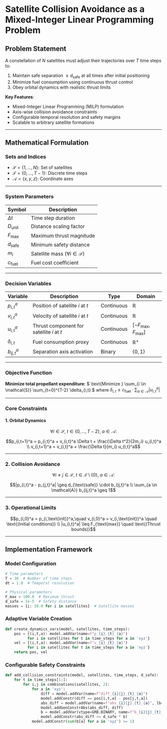 
# Satellite Collision Avoidance as a Mixed-Integer Linear Programming Problem

## Problem Statement
A constellation of $N$ satellites must adjust their trajectories over $T$ time steps to:
1. Maintain safe separation $\geq d_{\text{safe}}$ at all times after initial positioning
2. Minimize fuel consumption using continuous thrust control
3. Obey orbital dynamics with realistic thrust limits

**Key Features**:
- Mixed-Integer Linear Programming (MILP) formulation
- Axis-wise collision avoidance constraints
- Configurable temporal resolution and safety margins
- Scalable to arbitrary satellite formations

---

## Mathematical Formulation

### **Sets and Indices**
- $\mathcal{S} = \{1,...,N\}$: Set of satellites
- $\mathcal{T} = \{0,...,T-1\}$: Discrete time steps
- $\mathcal{A} = \{x,y,z\}$: Coordinate axes

---

### **System Parameters**
| Symbol | Description |
|--------|-------------|
| $\Delta t$ | Time step duration |
| $D_{\text{unit}}$ | Distance scaling factor |
| $F_{\text{max}}$ | Maximum thrust magnitude |
| $d_{\text{safe}}$ | Minimum safety distance |
| $m_i$ | Satellite mass ($\forall i \in \mathcal{S}$) |
| $c_{\text{fuel}}$ | Fuel cost coefficient |

---

### **Decision Variables**
| Variable | Description | Type | Domain |
|----------|-------------|------|--------|
| $p_{i,t}^a$ | Position of satellite $i$ at $t$ | Continuous | $\mathbb{R}$ |
| $v_{i,t}^a$ | Velocity of satellite $i$ at $t$ | Continuous | $\mathbb{R}$ |
| $u_{i,t}^a$ | Thrust component for satellite $i$ at $t$ | Continuous | $[-F_{\text{max}}, F_{\text{max}}]$ |
| $\delta_{i,t}$ | Fuel consumption proxy | Continuous | $\mathbb{R}^+$ |
| $b_{ij,t}^a$ | Separation axis activation | Binary | $\{0,1\}$ |

---

### **Objective Function**
**Minimize total propellant expenditure**:
$
\text{Minimize } \sum_{i \in \mathcal{S}} \sum_{t=0}^{T-2} \delta_{i,t}
$
where $\delta_{i,t} \geq c_{\text{fuel}} \cdot \sum_{a \in \mathcal{A}} |u_{i,t}^a|$

---

### **Core Constraints**

#### **1. Orbital Dynamics**

```math
\forall i \in \mathcal{S},\ t \in \{0, \dots, T-2\},\ a \in \mathcal{A}:
```

```math
p_{i,t+1}^a = p_{i,t}^a + v_{i,t}^a \Delta t + \frac{\Delta t^2}{2m_i} u_{i,t}^a \\
v_{i,t+1}^a = v_{i,t}^a + \frac{\Delta t}{m_i} u_{i,t}^a
```

---

### 2. Collision Avoidance

```math
\forall i \neq j \in \mathcal{S},\ t \in \mathcal{T} \setminus \{0\},\ a \in \mathcal{A}:
```

```math
|p_{i,t}^a - p_{j,t}^a| \geq d_{\text{safe}} \cdot b_{ij,t}^a \\
\sum_{a \in \mathcal{A}} b_{ij,t}^a \geq 1
```

---

### 3. Operational Limits

```math
p_{i,0}^a = p_{i,\text{init}}^a,\quad v_{i,0}^a = v_{i,\text{init}}^a \quad \text{(Initial conditions)} \\
|u_{i,t}^a| \leq F_{\text{max}} \quad \text{(Thrust bounds)}
```
---

## Implementation Framework

### **Model Configuration**
```python
# Time parameters
T = 30  # Number of time steps
dt = 1.0  # Temporal resolution

# Physical parameters
F_max = 100.0  # Maximum thrust
d_safe = 1e-5  # Safety distance
masses = {i: 10.0 for i in satellites}  # Satellite masses
```

### **Adaptive Variable Creation**
```python
def create_dynamics_vars(model, satellites, time_steps):
    pos = {(i,t,a): model.addVar(name=f"p_{i}_{t}_{a}") 
          for i in satellites for t in time_steps for a in 'xyz'}
    vel = {(i,t,a): model.addVar(name=f"v_{i}_{t}_{a}") 
          for i in satellites for t in time_steps for a in 'xyz'}
    return pos, vel
```

### **Configurable Safety Constraints**
```python
def add_collision_constraints(model, satellites, time_steps, d_safe):
    for t in time_steps[1:]:
        for i,j in combinations(satellites, 2):
            for a in 'xyz':
                diff = model.addVar(name=f"diff_{i}{j}_{t}_{a}")
                model.addConstr(diff == pos[i,t,a] - pos[j,t,a])
                abs_diff = model.addVar(name=f"abs_{i}{j}_{t}_{a}", lb=0)
                model.addGenConstrAbs(abs_diff, diff)
                b = model.addVar(vtype=GRB.BINARY, name=f"b_{i}{j}_{t}_{a}")
                model.addConstr(abs_diff >= d_safe * b)
            model.addConstr(sum(b[a] for a in 'xyz') >= 1)
```

